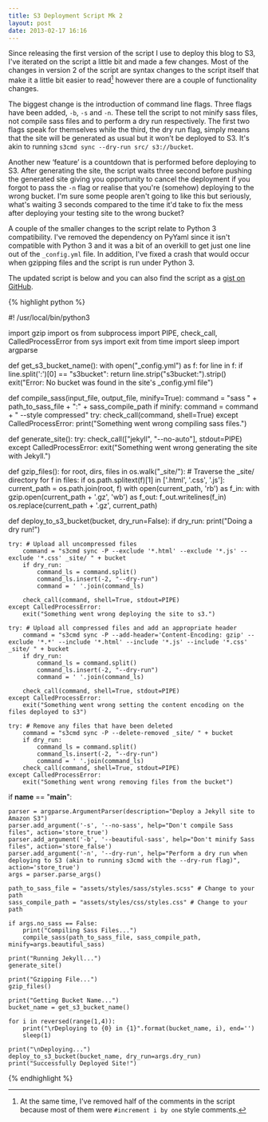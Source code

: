 ```yaml
---
title: S3 Deployment Script Mk 2
layout: post
date: 2013-02-17 16:16
---
```


Since releasing the first version of the script I use to deploy this blog to S3, I've iterated on the script a little bit and made a few changes. Most of the changes in version 2 of the script are syntax changes to the script itself that make it a little bit easier to read[^1] however there are a couple of functionality changes.

The biggest change is the introduction of command line flags. Three flags have been added, `-b`, `-s` and `-n`. These tell the script to not minify sass files, not compile sass files and to perform a dry run respectively. The first two flags speak for themselves while the third, the dry run flag, simply means that the site will be generated as usual but it won't be deployed to S3. It's akin to running `s3cmd sync --dry-run src/ s3://bucket`. 

Another new ‘feature’ is a countdown that is performed before deploying to S3. After generating the site, the script waits three second before pushing the generated site giving you opportunity to cancel the deployment if you forgot to pass the `-n` flag or realise that you're (somehow) deploying to the wrong bucket. I'm sure some people aren't going to like this but seriously, what's waiting 3 seconds compared to the time it'd take to fix the mess after deploying your testing site to the wrong bucket?

A couple of the smaller changes to the script relate to Python 3 compatibility. I've removed the dependency on PyYaml since it isn't compatible with Python 3 and it was a bit of an overkill to get just one line out of the `_config.yml` file. In addition, I've fixed a crash that would occur when gzipping files and the script is run under Python 3.

The updated script is below and you can also find the script as a [gist on GitHub][script-github]. 

{% highlight python %}

#! /usr/local/bin/python3

import gzip
import os
from subprocess import PIPE, check_call, CalledProcessError
from sys import exit
from time import sleep
import argparse

def get_s3_bucket_name():
    with open("_config.yml") as f:
        for line in f:
            if line.split(':')[0] == "s3bucket":
                return line.strip("s3bucket:").strip()
        exit("Error: No bucket was found in the site's _config.yml file")
        
def compile_sass(input_file, output_file, minify=True):
    command = "sass " + path_to_sass_file + ":" + sass_compile_path
    if minify:
        command = command + " --style compressed"
    try:
        check_call(command, shell=True)
    except CalledProcessError:
        print("Something went wrong compiling sass files.")
        
def generate_site():
    try:
        check_call(["jekyll", "--no-auto"], stdout=PIPE)
    except CalledProcessError:
        exit("Something went wrong generating the site with Jekyll.")
        
def gzip_files():
    for root, dirs, files in os.walk("_site/"): # Traverse the _site/ directory
        for f in files:
            if os.path.splitext(f)[1] in ['.html', '.css', '.js']:
                current_path = os.path.join(root, f)
                with open(current_path, 'rb') as f_in:
                    with gzip.open(current_path + '.gz', 'wb') as f_out:
                        f_out.writelines(f_in)
                os.replace(current_path + '.gz', current_path)
        
def deploy_to_s3_bucket(bucket, dry_run=False):
    if dry_run:
        print("Doing a dry run!")

    try: # Upload all uncompressed files
        command = "s3cmd sync -P --exclude '*.html' --exclude '*.js' --exclude '*.css' _site/ " + bucket
        if dry_run:
            command_ls = command.split()
            command_ls.insert(-2, "--dry-run")
            command = ' '.join(command_ls)

        check_call(command, shell=True, stdout=PIPE)
    except CalledProcessError:
        exit("Something went wrong deploying the site to s3.")
    
    try: # Upload all compressed files and add an appropriate header
        command = "s3cmd sync -P --add-header='Content-Encoding: gzip' --exclude '*.*' --include '*.html' --include '*.js' --include '*.css' _site/ " + bucket
        if dry_run:
            command_ls = command.split()
            command_ls.insert(-2, "--dry-run")
            command = ' '.join(command_ls)

        check_call(command, shell=True, stdout=PIPE)
    except CalledProcessError:
        exit("Something went wrong setting the content encoding on the files deployed to s3")

    try: # Remove any files that have been deleted
        command = "s3cmd sync -P --delete-removed _site/ " + bucket
        if dry_run:
            command_ls = command.split()
            command_ls.insert(-2, "--dry-run")
            command = ' '.join(command_ls)
        check_call(command, shell=True, stdout=PIPE)
    except CalledProcessError:
        exit("Something went wrong removing files from the bucket")

if __name__ == "__main__":

    parser = argparse.ArgumentParser(description="Deploy a Jekyll site to Amazon S3")
    parser.add_argument('-s', '--no-sass', help="Don't compile Sass files", action='store_true')
    parser.add_argument('-b', '--beautiful-sass', help="Don't minify Sass files", action='store_false')
    parser.add_argument('-n', '--dry-run', help="Perform a dry run when deploying to S3 (akin to running s3cmd with the --dry-run flag)", action='store_true')
    args = parser.parse_args()

    path_to_sass_file = "assets/styles/sass/styles.scss" # Change to your path
    sass_compile_path = "assets/styles/css/styles.css" # Change to your path

    if args.no_sass == False:
        print("Compiling Sass Files...")
        compile_sass(path_to_sass_file, sass_compile_path, minify=args.beautiful_sass)
    
    print("Running Jekyll...")
    generate_site()
    
    print("Gzipping File...")
    gzip_files()
    
    print("Getting Bucket Name...")
    bucket_name = get_s3_bucket_name()

    for i in reversed(range(1,4)):
        print("\rDeploying to {0} in {1}".format(bucket_name, i), end='')
        sleep(1)

    print("\nDeploying...")
    deploy_to_s3_bucket(bucket_name, dry_run=args.dry_run)
    print("Successfully Deployed Site!")


{% endhighlight %}

[^1]: At the same time, I've removed half of the comments in the script because most of them were `#increment i by one` style comments. 

[script-github]: https://gist.github.com/alexjohnj/4559517